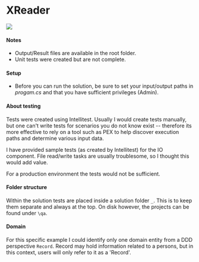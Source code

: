 # XReader

![](http://i.imgur.com/JYN76xl.png)

#### Notes

  - Output/Result files are available in the root folder.
  - Unit tests were created but are not complete.

#### Setup
  - Before you can run the solution, be sure to set your input/output paths in *progam.cs* and that you have sufficient privileges (Admin).
  
#### About testing
Tests were created using Intellitest. Usually I would create tests manually, but one can't write tests for scenarios you do not know exist -- therefore its more effective to rely on a tool such as PEX to help discover execution paths and determine various input data.

I have provided sample tests (as created by Intellitest) for the IO component. File read/write tasks are usually troublesome, so I thought this would add value.

For a production environment the tests would not be sufficient.

#### Folder structure
Within the solution tests are placed inside a solution folder `_`. This is to keep them separate and always at the top. On disk however, the projects can be found under `\qa`.

#### Domain
For this specific example I could identify only one domain entity from a DDD perspective `Record`. Record may hold information related to a persons, but in this context, users will only refer to it as a 'Record'.


